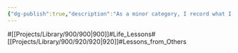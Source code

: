 ```yaml
---
{"dg-publish":true,"description":"As a minor category, I record what I've learned about things other than myself, especially from people.","permalink":"/projects/library/900/920/920/","dgPassFrontmatter":true,"noteIcon":"0","created":"2024-04-05T17:08:04.037+09:00","updated":"2024-04-05T17:48:12.482+09:00"}
---
```


#[[Projects/Library/900/900\|900]]#Life_Lessons#[[Projects/Library/900/920/920\|920]]#Lessons_from_Others